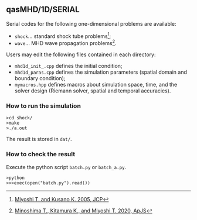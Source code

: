 ## qasMHD/1D/SERIAL
Serial codes for the following one-dimensional problems are available:
- `shock`... standard shock tube problems[^1];
- `wave`... MHD wave propagation problems[^2].

Users may edit the following files contained in each directory:
- `mhd1d_init_.cpp` defines the initial condition;
- `mhd1d_paras.cpp` defines the simulation parameters (spatial domain and boundary condition);
- `mymacros.hpp` defines macros about simulation space, time, and the solver design (Riemann solver, spatial and temporal accuracies).

### How to run the simulation
```
>cd shock/
>make
>./a.out
```

The result is stored in `dat/`.

### How to check the result
Execute the python script `batch.py` or `batch_a.py`.
```
>python
>>>exec(open("batch.py").read())
```

[^1]: [Miyoshi T. and Kusano K. 2005, JCP](https://www.sciencedirect.com/science/article/pii/S0021999105001142?via%3Dihub)
[^2]: [Minoshima T., Kitamura K., and Miyoshi T. 2020, ApJS](https://iopscience.iop.org/article/10.3847/1538-4365/ab8aee/meta)
